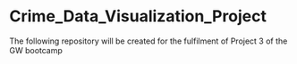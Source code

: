 # Crime_Data_Visualization_Project
The following repository will be created for the fulfilment of Project 3 of the GW bootcamp
